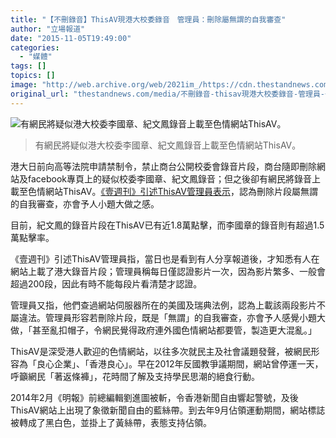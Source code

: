 ```yaml
---
title: "【不刪錄音】ThisAV現港大校委錄音　管理員：刪除屬無謂的自我審查"
author: "立場報道"
date: "2015-11-05T19:49:00"
categories:
  - "媒體"
tags: []
topics: []
image: "http://web.archive.org/web/2021im_/https://cdn.thestandnews.com/media/photos/cache/thisav-12_nbnkS_1200x0_kRpPG_1200x0.png"
original_url: "thestandnews.com/media/不刪錄音-thisav現港大校委錄音-管理員-刪除屬無謂的自我審查"
---
```

![有網民將疑似港大校委李國章、紀文鳳錄音上載至色情網站ThisAV。](http://web.archive.org/web/2021im_/https://cdn.thestandnews.com/media/photos/cache/thisav-12_nbnkS_1200x0_kRpPG_1200x0.png)

> 有網民將疑似港大校委李國章、紀文鳳錄音上載至色情網站ThisAV。

港大日前向高等法院申請禁制令，禁止商台公開校委會錄音片段，商台隨即刪除網站及facebook專頁上的疑似校委李國章、紀文鳳錄音；但之後卻有網民將錄音上載至色情網站ThisAV。[《壹週刊》引述ThisAV管理員表示](http://web.archive.org/web/20210629035329/http://nextplus.nextmedia.com/news/spot/20151105/293322)，認為刪除片段屬無謂的自我審查，亦會予人小題大做之感。

目前，紀文鳳的錄音片段在ThisAV已有近1.8萬點擊，而李國章的錄音則有超過1.5萬點擊率。

《壹週刊》引述ThisAV管理員指，當日也是看到有人分享報道後，才知悉有人在網站上載了港大錄音片段；管理員稱每日僅認證影片一次，因為影片繁多、一般會超過200段，因此有時不能每段片看清楚才認證。

管理員又指，他們查過網站伺服器所在的美國及瑞典法例，認為上載該兩段影片不屬違法。管理員形容若刪除片段，既是「無謂」的自我審查，亦會予人感覺小題大做，「甚至亂扣帽子，令網民覺得政府連外國色情網站都要管，製造更大混亂。」

ThisAV是深受港人歡迎的色情網站，以往多次就民主及社會議題發聲，被網民形容為「良心企業」、「香港良心」。早在2012年反國教爭議期間，網站曾停運一天，呼籲網民「著返條褲」，花時間了解及支持學民思潮的絕食行動。

2014年2月《明報》前總編輯劉進圖被斬，令香港新聞自由響起警號，及後ThisAV網站上出現了象徵新聞自由的藍絲帶。到去年9月佔領運動期間，網站標誌被轉成了黑白色，並掛上了黃絲帶，表態支持佔領。